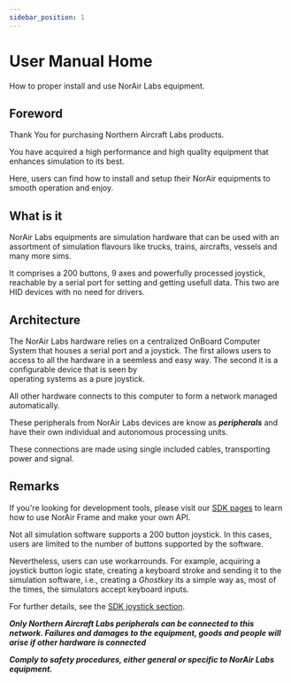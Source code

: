 ```yaml
---
sidebar_position: 1
---
```


# User Manual Home
How to proper install and use NorAir Labs equipment.

## Foreword

Thank You for purchasing Northern Aircraft Labs products.

You have acquired a high performance and high quality equipment that
enhances simulation to its best.

Here, users can find how to install and setup their NorAir equipments to
smooth operation and enjoy.

## What is it

NorAir Labs equipments are simulation hardware that can be used with an assortment of
simulation flavours like trucks, trains, aircrafts, vessels and many more sims. 

It comprises a 200 buttons, 9 axes and powerfully processed joystick, reachable by
a serial port for setting and getting usefull data. This two are HID devices with no
need for drivers.

## Architecture

The NorAir Labs hardware relies on a centralized OnBoard Computer System that houses
a serial port and a joystick. The first allows users to access to all the hardware in
a seemless and easy way. The second it is a configurable device that is seen by  
operating systems as a pure joystick.

All other hardware connects to this computer to form a network managed automatically.

These peripherals from NorAir Labs devices are know as ***peripherals*** and have their own individual and
autonomous processing units.

These connections are made using single included cables, transporting power and signal.

## Remarks

If you're looking for development tools, please visit our [SDK pages](../sdk/index.md)
to learn how to use NorAir Frame and make your own API.

Not all simulation software supports a 200 button joystick. In this cases, users are limited
to the number of buttons supported by the software.

Nevertheless, users can use workarrounds. For example, acquiring a joystick button logic state,
creating a keyboard stroke and sending it to the simulation software, i.e., creating a *Ghostkey*
its a simple way as, most of the times, the simulators accept keyboard inputs.

For further details, see the [SDK joystick section](../sdk/products/on-board-computer/instruction-set/j-port/report-buttons.md).

***Only Northern Aircraft Labs peripherals can be connected to this network. Failures and
damages to the equipment, goods and people will arise if other hardware is connected***

***Comply to safety procedures, either general or specific to NorAir Labs equipment.***
